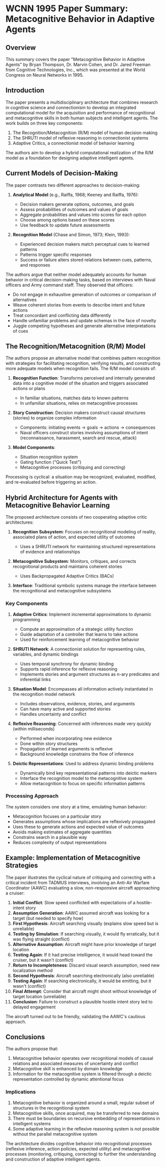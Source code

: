 # WCNN 1995 Paper Summary: Metacognitive Behavior in Adaptive Agents

## Overview

This summary covers the paper "Metacognitive Behavior in Adaptive Agents" by Bryan Thompson, Dr. Marvin Cohen, and Dr. Jared Freeman from Cognitive Technologies, Inc., which was presented at the World Congress on Neural Networks in 1995.

## Introduction

The paper presents a multidisciplinary architecture that combines research in cognitive science and connectionism to develop an integrated computational model for the acquisition and performance of recognitional and metacognitive skills in both human subjects and intelligent agents. The work builds on three key components:

1. The Recognition/Metacognition (R/M) model of human decision making
2. The SHRUTI model of reflexive reasoning in connectionist systems
3. Adaptive Critics, a connectionist model of behavior learning

The authors aim to develop a hybrid computational realization of the R/M model as a foundation for designing adaptive intelligent agents.

## Current Models of Decision-Making

The paper contrasts two different approaches to decision-making:

1. **Analytical Model** (e.g., Raiffa, 1968; Keeney and Raiffa, 1976):
   - Decision makers generate options, outcomes, and goals
   - Assess probabilities of outcomes and values of goals
   - Aggregate probabilities and values into scores for each option
   - Choose among options based on these scores
   - Use feedback to update future assessments

2. **Recognition Model** (Chase and Simon, 1973; Klein, 1993):
   - Experienced decision makers match perceptual cues to learned patterns
   - Patterns trigger specific responses
   - Success or failure alters stored relations between cues, patterns, and responses

The authors argue that neither model adequately accounts for human behavior in critical decision-making tasks, based on interviews with Naval officers and Army command staff. They observed that officers:
- Do not engage in exhaustive generation of outcomes or comparison of alternatives
- Weave coherent stories from events to describe intent and future actions
- Treat concordant and conflicting data differently
- Handle unfamiliar problems and update schemas in the face of novelty
- Juggle competing hypotheses and generate alternative interpretations of cues

## The Recognition/Metacognition (R/M) Model

The authors propose an alternative model that combines pattern recognition with strategies for facilitating recognition, verifying results, and constructing more adequate models when recognition fails. The R/M model consists of:

1. **Recognition Function**: Transforms perceived and internally generated data into a cognitive model of the situation and triggers associated actions or plans
   - In familiar situations, matches data to known patterns
   - In unfamiliar situations, relies on metacognitive processes

2. **Story Construction**: Decision makers construct causal structures (stories) to organize complex information
   - Components: initiating events → goals → actions → consequences
   - Naval officers construct stories involving assumptions of intent (reconnaissance, harassment, search and rescue, attack)

3. **Model Components**:
   - Situation recognition system
   - Gating function ("Quick Test")
   - Metacognitive processes (critiquing and correcting)

Processing is cyclical: a situation may be recognized, evaluated, modified, and re-evaluated before triggering an action.

## Hybrid Architecture for Agents with Metacognitive Behavior Learning

The proposed architecture consists of two cooperating adaptive critic architectures:

1. **Recognition Subsystem**: Focuses on recognitional modeling of reality, associated plans of action, and expected utility of outcomes
   - Uses a SHRUTI network for maintaining structured representations of evidence and relationships

2. **Metacognitive Subsystem**: Monitors, critiques, and corrects recognitional products and maintains coherent stories
   - Uses Backpropagated Adaptive Critics (BACs)

3. **Interface**: Traditional symbolic systems manage the interface between the recognitional and metacognitive subsystems

### Key Components

1. **Adaptive Critics**: Implement incremental approximations to dynamic programming
   - Compute an approximation of a strategic utility function
   - Guide adaptation of a controller that learns to take actions
   - Used for reinforcement learning of metacognitive behavior

2. **SHRUTI Network**: A connectionist solution for representing rules, variables, and dynamic bindings
   - Uses temporal synchrony for dynamic binding
   - Supports rapid inference for reflexive reasoning
   - Implements stories and argument structures as n-ary predicates and inferential links

3. **Situation Model**: Encompasses all information actively instantiated in the recognition model network
   - Includes observations, evidence, stories, and arguments
   - Can have many active and supported stories
   - Handles uncertainty and conflict

4. **Reflexive Reasoning**: Concerned with inferences made very quickly (within milliseconds)
   - Performed when incorporating new evidence
   - Done within story structures
   - Propagation of learned arguments is reflexive
   - Background knowledge constrains the flow of inference

5. **Deictic Representations**: Used to address dynamic binding problems
   - Dynamically bind key representational patterns into deictic markers
   - Interface the recognition model to the metacognitive system
   - Allow metacognition to focus on specific information patterns

### Processing Approach

The system considers one story at a time, emulating human behavior:
- Metacognition focuses on a particular story
- Generates assumptions whose implications are reflexively propagated
- Uses these to generate actions and expected value of outcomes
- Avoids making estimates of aggregate quantities
- Constrains search in a plausible way
- Reduces complexity of output representations

## Example: Implementation of Metacognitive Strategies

The paper illustrates the cyclical nature of critiquing and correcting with a critical incident from TADMUS interviews, involving an Anti-Air Warfare Coordinator (AAWC) evaluating a slow, non-responsive aircraft approaching a cruiser:

1. **Initial Conflict**: Slow speed conflicted with expectations of a hostile-intent story
2. **Assumption Generation**: AAWC assumed aircraft was looking for a target (but needed to specify how)
3. **First Hypothesis**: Aircraft searching visually (explains slow speed but is unreliable)
4. **Testing by Simulation**: If searching visually, it would fly erratically, but it was flying straight (conflict)
5. **Alternative Assumption**: Aircraft might have prior knowledge of target location
6. **Testing Again**: If it had precise intelligence, it would head toward the cruiser, but it wasn't (conflict)
7. **Return to Incompleteness**: Discard visual search assumption, need new localization method
8. **Second Hypothesis**: Aircraft searching electronically (also unreliable)
9. **Testing Again**: If searching electronically, it would be emitting, but it wasn't (conflict)
10. **Final Attempt**: Consider that aircraft might shoot without knowledge of target location (unreliable)
11. **Conclusion**: Failure to construct a plausible hostile intent story led to delayed engagement

The aircraft turned out to be friendly, validating the AAWC's cautious approach.

## Conclusions

The authors propose that:
1. Metacognitive behavior operates over recognitional models of causal relations and associated measures of uncertainty and conflict
2. Metacognitive skill is enhanced by domain knowledge
3. Information for the metacognitive system is filtered through a deictic representation controlled by dynamic attentional focus

### Implications

1. Metacognitive behavior is organized around a small, regular subset of structures in the recognitional system
2. Metacognitive skills, once acquired, may be transferred to new domains
3. There must be boundaries on recursive embedding of representations in intelligent systems
4. Some adaptive learning in the reflexive reasoning system is not possible without the parallel metacognitive system

The architecture divides cognitive behavior into recognitional processes (reflexive inference, action policies, expected utility) and metacognitive processes (monitoring, critiquing, correcting) to further the understanding and construction of adaptive intelligent agents.
